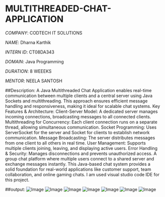 # MULTITHREADED-CHAT-APPLICATION

*COMPANY*: CODTECH IT SOLUTIONS 

*NAME*: Dharna Karthik 

*INTERN ID*: CT08DA343 

*DOMAIN*: Java Programming

*DURATION*: 8 WEEEKS 

*MENTOR*: NEELA SANTOSH

##Description: A Java Multithreaded Chat Application enables real-time communication between multiple clients and a central server using Java Sockets and multithreading. This approach ensures efficient message handling and responsiveness, making it ideal for scalable chat systems.
Key Features & Architecture:
Client-Server Model: A dedicated server manages incoming connections, broadcasting messages to all connected clients.
Multithreading for Concurrency: Each client connection runs on a separate thread, allowing simultaneous communication.
Socket Programming: Uses ServerSocket for the server and Socket for clients to establish network communication.
Message Broadcasting: The server distributes messages from one client to all others in real time.
User Management: Supports multiple clients joining, leaving, and displaying active users.
Error Handling & Security: Manages disconnections and prevents unauthorized access.
A group chat platform where multiple users connect to a shared server and exchange messages instantly.
This Java-based chat system provides a solid foundation for real-world applications like customer support, team collaboration, and online gaming chats.
I am used visual studio code IDE for this project.

##output: 
![Image](https://github.com/user-attachments/assets/d0719306-4168-4eba-9a88-814b8c27dc08)
![Image](https://github.com/user-attachments/assets/97f022e7-2349-4de6-9f12-c5622ff4f2fc)
![Image](https://github.com/user-attachments/assets/74387142-c20f-4d00-9572-18f3bd3ea85b)
![Image](https://github.com/user-attachments/assets/b49b794a-3ae9-4f24-8919-3ba9fd87f90e)
![Image](https://github.com/user-attachments/assets/64ac3428-6bbf-4a9d-b041-c8a9518fe957)
![Image](https://github.com/user-attachments/assets/2b7c792a-497c-45cb-b3b5-038233ddaf2a)
![Image](https://github.com/user-attachments/assets/082dfa35-8a2d-493d-83f3-63669020aabc)
